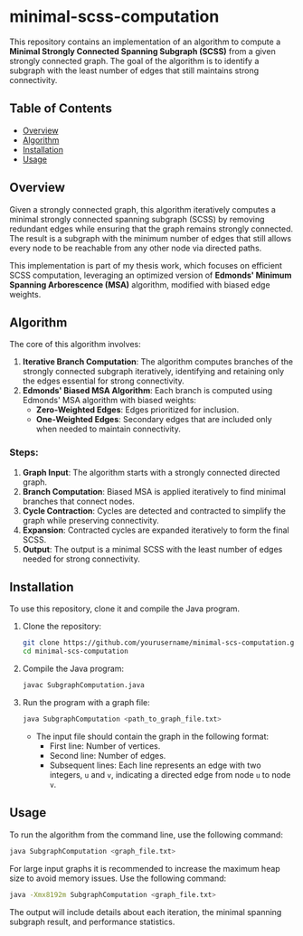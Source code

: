 # minimal-scss-computation

This repository contains an implementation of an algorithm to compute a **Minimal Strongly Connected Spanning Subgraph (SCSS)** from a given strongly connected graph. The goal of the algorithm is to identify a subgraph with the least number of edges that still maintains strong connectivity.

## Table of Contents
- [Overview](#overview)
- [Algorithm](#algorithm)
- [Installation](#installation)
- [Usage](#usage)

## Overview
Given a strongly connected graph, this algorithm iteratively computes a minimal strongly connected spanning subgraph (SCSS) by removing redundant edges while ensuring that the graph remains strongly connected. The result is a subgraph with the minimum number of edges that still allows every node to be reachable from any other node via directed paths.

This implementation is part of my thesis work, which focuses on efficient SCSS computation, leveraging an optimized version of **Edmonds' Minimum Spanning Arborescence (MSA)** algorithm, modified with biased edge weights.

## Algorithm
The core of this algorithm involves:
1. **Iterative Branch Computation**: The algorithm computes branches of the strongly connected subgraph iteratively, identifying and retaining only the edges essential for strong connectivity.
2. **Edmonds' Biased MSA Algorithm**: Each branch is computed using Edmonds' MSA algorithm with biased weights:
   - **Zero-Weighted Edges**: Edges prioritized for inclusion.
   - **One-Weighted Edges**: Secondary edges that are included only when needed to maintain connectivity.

### Steps:
1. **Graph Input**: The algorithm starts with a strongly connected directed graph.
2. **Branch Computation**: Biased MSA is applied iteratively to find minimal branches that connect nodes.
3. **Cycle Contraction**: Cycles are detected and contracted to simplify the graph while preserving connectivity.
4. **Expansion**: Contracted cycles are expanded iteratively to form the final SCSS.
5. **Output**: The output is a minimal SCSS with the least number of edges needed for strong connectivity.

## Installation
To use this repository, clone it and compile the Java program.

1. Clone the repository:
   ```bash
   git clone https://github.com/yourusername/minimal-scs-computation.git
   cd minimal-scs-computation
   ```

2. Compile the Java program:
   ```bash
   javac SubgraphComputation.java
   ```

3. Run the program with a graph file:
   ```bash
   java SubgraphComputation <path_to_graph_file.txt>
   ```

   - The input file should contain the graph in the following format:
     - First line: Number of vertices.
     - Second line: Number of edges.
     - Subsequent lines: Each line represents an edge with two integers, `u` and `v`, indicating a directed edge from node `u` to node `v`.

## Usage
To run the algorithm from the command line, use the following command:

```bash
java SubgraphComputation <graph_file.txt>
```
For large input graphs it is recommended to increase the maximum heap size to avoid memory issues. Use the following command:

```bash
java -Xmx8192m SubgraphComputation <graph_file.txt>
```
The output will include details about each iteration, the minimal spanning subgraph result, and performance statistics.

